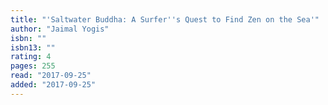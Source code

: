 ```yaml
---
title: "'Saltwater Buddha: A Surfer''s Quest to Find Zen on the Sea'"
author: "Jaimal Yogis"
isbn: ""
isbn13: ""
rating: 4
pages: 255
read: "2017-09-25"
added: "2017-09-25"
---
```


